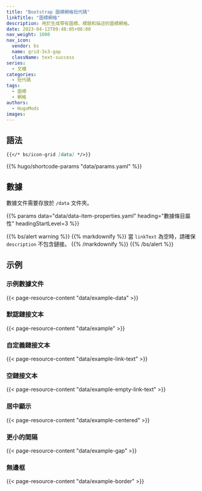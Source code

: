 ```yaml
---
title: "Bootstrap 圖標網格短代碼"
linkTitle: "圖標網格"
description: 用於生成帶有圖標、標題和描述的圖標網格。
date: 2023-04-12T09:48:05+08:00
nav_weight: 1000
nav_icon:
  vendor: bs
  name: grid-3x3-gap
  className: text-success
series:
  - 文檔
categories:
  - 短代碼
tags:
  - 圖標
  - 網格
authors:
  - HugoMods
images:
---
```


## 語法

```markdown
{{</* bs/icon-grid [data] */>}}
```

{{% hugo/shortcode-params "data/params.yaml" %}}

## 數據

數據文件需要存放於 `/data` 文件夾。

{{% params data="data/data-item-properties.yaml" heading="數據條目屬性" headingStartLevel=3 %}}

{{% bs/alert warning %}}
{{% markdownify %}}
當 `linkText` 為空時，請確保 `description` 不包含鏈接。
{{% /markdownify %}}
{{% /bs/alert %}}

## 示例

### 示例數據文件

{{< page-resource-content "data/example-data" >}}

### 默認鏈接文本

{{< page-resource-content "data/example" >}}

### 自定義鏈接文本

{{< page-resource-content "data/example-link-text" >}}

### 空鏈接文本

{{< page-resource-content "data/example-empty-link-text" >}}

### 居中顯示

{{< page-resource-content "data/example-centered" >}}

### 更小的間隔

{{< page-resource-content "data/example-gap" >}}

### 無邊框

{{< page-resource-content "data/example-border" >}}
